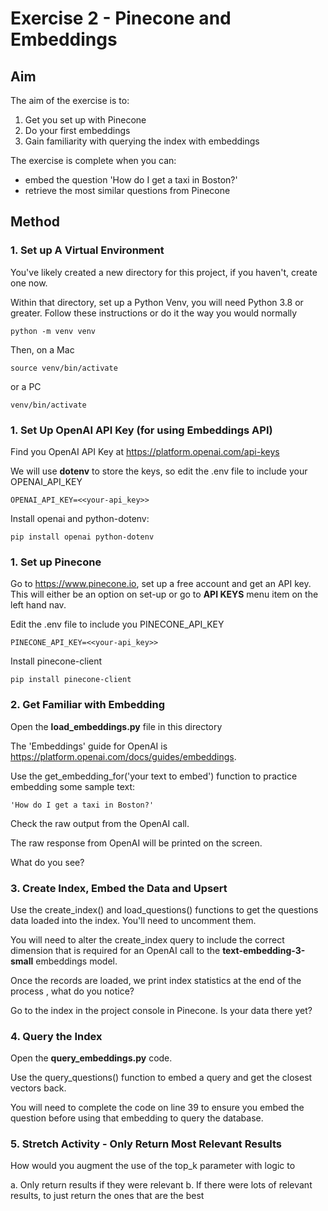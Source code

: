 # Exercise 2 - Pinecone and Embeddings

## Aim

The aim of the exercise is to:
1. Get you set up with Pinecone
2. Do your first embeddings
3. Gain familiarity with querying the index with embeddings

The exercise is complete when you can:
- embed the question 'How do I get a taxi in Boston?'
- retrieve the most similar questions from Pinecone

## Method

### 1. Set up A Virtual Environment

You've likely created a new directory for this project, if you haven't, create one now.

Within that directory, set up a Python Venv, you will need Python 3.8 or greater. 
Follow these instructions or do it the way you would normally

    python -m venv venv

Then, on a Mac

    source venv/bin/activate 
    
or a PC

    venv/bin/activate 

### 1. Set Up OpenAI API Key (for using Embeddings API)

Find you OpenAI API Key at https://platform.openai.com/api-keys

We will use **dotenv** to store the keys, so edit the .env file to include 
your OPENAI_API_KEY

    OPENAI_API_KEY=<<your-api_key>>

Install openai and python-dotenv:

    pip install openai python-dotenv


### 1. Set up Pinecone

Go to https://www.pinecone.io, set up a free account and get an API key. This will either 
be an option on set-up or go to **API KEYS** menu item on the left hand nav.

Edit the .env file to include you PINECONE_API_KEY

    PINECONE_API_KEY=<<your-api_key>>

Install pinecone-client

    pip install pinecone-client



### 2. Get Familiar with Embedding

Open the **load_embeddings.py** file in this directory

The 'Embeddings' guide for OpenAI is https://platform.openai.com/docs/guides/embeddings.

Use the  get_embedding_for('your text to embed') function to 
practice embedding some sample text:

    'How do I get a taxi in Boston?'

Check the raw output from the OpenAI call.

The raw response from OpenAI will be printed on the screen.

What do you see?


### 3. Create Index, Embed the Data and Upsert

Use the create_index() and load_questions() functions to get the
questions data loaded into the index. You'll need to uncomment them.

You will need to alter the create_index query to include the correct 
dimension that is required for an OpenAI call to the **text-embedding-3-small** 
embeddings model.

Once the records are loaded, we print index statistics at the end of the process , 
what do you notice?

Go to the index in the project console in Pinecone. Is your data there yet?


### 4. Query the Index

Open the **query_embeddings.py** code.

Use the query_questions() function to embed a query and get the closest vectors back.

You will need to complete the code on line 39 to ensure you embed the question
before using that embedding to query the database.


### 5. Stretch Activity - Only Return Most Relevant Results

How would you augment the use of the top_k parameter with logic to 

a. Only return results if they were relevant
b. If there were lots of relevant results, to just return the ones that are the best





